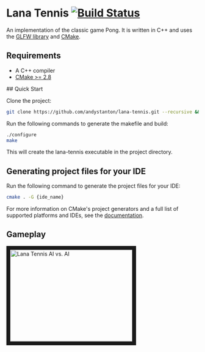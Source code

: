 # Lana Tennis [![Build Status](https://travis-ci.org/andystanton/lana-tennis.png?branch=master)](https://travis-ci.org/andystanton/lana-tennis)

An implementation of the classic game Pong. It is written in C++ and uses the [GLFW library](http://www.glfw.org) and [CMake](http://www.cmake.org/).

## Requirements

* A C++ compiler
* [CMake >= 2.8](http://www.cmake.org/cmake/resources/software.html)

## Quick Start

Clone the project:

```sh
git clone https://github.com/andystanton/lana-tennis.git --recursive && cd lana-tennis
```

Run the following commands to generate the makefile and build:

```sh
./configure
make
```

This will create the lana-tennis executable in the project directory.

## Generating project files for your IDE

Run the following command to generate the project files for your IDE:

```sh
cmake . -G {ide_name}
```

For more information on CMake's project generators and a full list of supported platforms and IDEs, see the [documentation](http://www.cmake.org/Wiki/CMake_Generator_Specific_Information).


## Gameplay

<a href="http://www.youtube.com/watch?feature=player_embedded&v=78twd4Xdnxc
" target="_blank"><img src="http://img.youtube.com/vi/78twd4Xdnxc/0.jpg" 
alt="Lana Tennis AI vs. AI" width="320" height="240" border="10" /></a>

